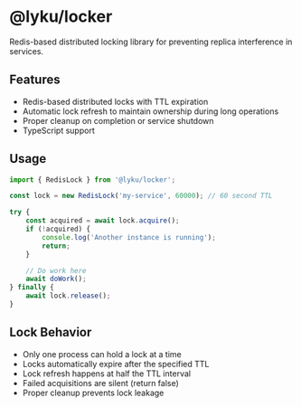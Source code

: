 # @lyku/locker

Redis-based distributed locking library for preventing replica interference in services.

## Features

- Redis-based distributed locks with TTL expiration
- Automatic lock refresh to maintain ownership during long operations
- Proper cleanup on completion or service shutdown
- TypeScript support

## Usage

```typescript
import { RedisLock } from '@lyku/locker';

const lock = new RedisLock('my-service', 60000); // 60 second TTL

try {
	const acquired = await lock.acquire();
	if (!acquired) {
		console.log('Another instance is running');
		return;
	}

	// Do work here
	await doWork();
} finally {
	await lock.release();
}
```

## Lock Behavior

- Only one process can hold a lock at a time
- Locks automatically expire after the specified TTL
- Lock refresh happens at half the TTL interval
- Failed acquisitions are silent (return false)
- Proper cleanup prevents lock leakage
